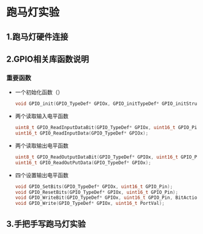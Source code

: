 #  跑马灯实验

## 1.跑马灯硬件连接

## 2.GPIO相关库函数说明

### 重要函数

- 一个初始化函数（）

  ```c
  void GPIO_init(GPIO_TypeDef* GPIOx, GPIO_initTypeDef* GPIO_initStruct);
  ```

- 两个读取输入电平函数

  ```c
  uint8_t GPIO_ReadInputDataBit(GPIO_TypeDef* GPIOx, uint16_t GPIO_Pin);
  uint16_t GPIO_ReadInputData(GPIO_TypeDef* GPIOx);
  ```

- 两个读取输出电平函数

  ```c
  uint8_t GPIO_ReadOutputDataBit(GPIO_TypeDef* GPIOx, uint16_t GPIO_Pin);
  uint16_t GPIO_ReadOutPutData(GPIO_TypeDef* GPIOx);
  ```

- 四个设置输出电平函数

  ```c
  void GPIO_SetBits(GPIO_TypeDef* GPIOx, uint16_t GPIO_Pin);
  void GPIO_ResetBits(GPIO_TypeDef* GPIOx, uint16_t GPIO_Pin);
  void GPIO_WriteBit(GPIO_TypeDef* GPIOx, uint16_t GPIO_Pin, BitAction BitVal);
  void GPIO_Write(GPIO_TypeDef* GPIOx, uint16_t PortVal);
  ```

  

## 3.手把手写跑马灯实验